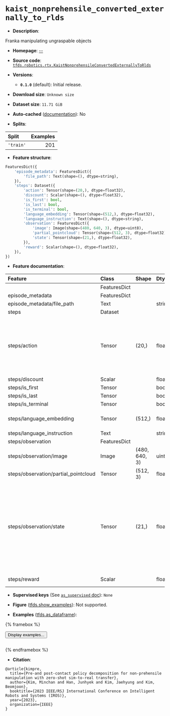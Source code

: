 <div itemscope itemtype="http://schema.org/Dataset">
  <div itemscope itemprop="includedInDataCatalog" itemtype="http://schema.org/DataCatalog">
    <meta itemprop="name" content="TensorFlow Datasets" />
  </div>
  <meta itemprop="name" content="kaist_nonprehensile_converted_externally_to_rlds" />
  <meta itemprop="description" content="Franka manipulating ungraspable objects&#10;&#10;To use this dataset:&#10;&#10;```python&#10;import tensorflow_datasets as tfds&#10;&#10;ds = tfds.load(&#x27;kaist_nonprehensile_converted_externally_to_rlds&#x27;, split=&#x27;train&#x27;)&#10;for ex in ds.take(4):&#10;  print(ex)&#10;```&#10;&#10;See [the guide](https://www.tensorflow.org/datasets/overview) for more&#10;informations on [tensorflow_datasets](https://www.tensorflow.org/datasets).&#10;&#10;" />
  <meta itemprop="url" content="https://www.tensorflow.org/datasets/catalog/kaist_nonprehensile_converted_externally_to_rlds" />
  <meta itemprop="sameAs" content="--" />
  <meta itemprop="citation" content="@article{kimpre,&#10;  title={Pre-and post-contact policy decomposition for non-prehensile manipulation with zero-shot sim-to-real transfer},&#10;  author={Kim, Minchan and Han, Junhyek and Kim, Jaehyung and Kim, Beomjoon},&#10;  booktitle={2023 IEEE/RSJ International Conference on Intelligent Robots and Systems (IROS)},&#10;  year={2023},&#10;  organization={IEEE}&#10;}" />
</div>

# `kaist_nonprehensile_converted_externally_to_rlds`


*   **Description**:

Franka manipulating ungraspable objects

*   **Homepage**: [--](--)

*   **Source code**:
    [`tfds.robotics.rtx.KaistNonprehensileConvertedExternallyToRlds`](https://github.com/tensorflow/datasets/tree/master/tensorflow_datasets/robotics/rtx/rtx.py)

*   **Versions**:

    *   **`0.1.0`** (default): Initial release.

*   **Download size**: `Unknown size`

*   **Dataset size**: `11.71 GiB`

*   **Auto-cached**
    ([documentation](https://www.tensorflow.org/datasets/performances#auto-caching)):
    No

*   **Splits**:

Split     | Examples
:-------- | -------:
`'train'` | 201

*   **Feature structure**:

```python
FeaturesDict({
    'episode_metadata': FeaturesDict({
        'file_path': Text(shape=(), dtype=string),
    }),
    'steps': Dataset({
        'action': Tensor(shape=(20,), dtype=float32),
        'discount': Scalar(shape=(), dtype=float32),
        'is_first': bool,
        'is_last': bool,
        'is_terminal': bool,
        'language_embedding': Tensor(shape=(512,), dtype=float32),
        'language_instruction': Text(shape=(), dtype=string),
        'observation': FeaturesDict({
            'image': Image(shape=(480, 640, 3), dtype=uint8),
            'partial_pointcloud': Tensor(shape=(512, 3), dtype=float32),
            'state': Tensor(shape=(21,), dtype=float32),
        }),
        'reward': Scalar(shape=(), dtype=float32),
    }),
})
```

*   **Feature documentation**:

Feature                              | Class        | Shape         | Dtype   | Description
:----------------------------------- | :----------- | :------------ | :------ | :----------
                                     | FeaturesDict |               |         |
episode_metadata                     | FeaturesDict |               |         |
episode_metadata/file_path           | Text         |               | string  | Path to the original data file.
steps                                | Dataset      |               |         |
steps/action                         | Tensor       | (20,)         | float32 | Robot action, consists of [3x end-effector position residual, 3x end-effector axis-angle residual, 7x robot joint k_p gain coefficient, 7x robot joint damping ratio coefficient].The action residuals are global, i.e. multiplied on theleft-hand side of the current end-effector state.
steps/discount                       | Scalar       |               | float32 | Discount if provided, default to 1.
steps/is_first                       | Tensor       |               | bool    |
steps/is_last                        | Tensor       |               | bool    |
steps/is_terminal                    | Tensor       |               | bool    |
steps/language_embedding             | Tensor       | (512,)        | float32 | Kona language embedding. See https://tfhub.dev/google/universal-sentence-encoder-large/5
steps/language_instruction           | Text         |               | string  | Language Instruction.
steps/observation                    | FeaturesDict |               |         |
steps/observation/image              | Image        | (480, 640, 3) | uint8   | Main camera RGB observation.
steps/observation/partial_pointcloud | Tensor       | (512, 3)      | float32 | Partial pointcloud observation
steps/observation/state              | Tensor       | (21,)         | float32 | Robot state, consists of [joint_states, end_effector_pose].Joint states are 14-dimensional, formatted in the order of [q_0, w_0, q_1, w_0, ...].In other words, joint positions and velocities are interleaved.The end-effector pose is 7-dimensional, formatted in the order of [position, quaternion].The quaternion is formatted in (x,y,z,w) order. The end-effector pose references the tool frame, in the center of the two fingers of the gripper.
steps/reward                         | Scalar       |               | float32 | Reward if provided, 1 on final step for demos.

*   **Supervised keys** (See
    [`as_supervised` doc](https://www.tensorflow.org/datasets/api_docs/python/tfds/load#args)):
    `None`

*   **Figure**
    ([tfds.show_examples](https://www.tensorflow.org/datasets/api_docs/python/tfds/visualization/show_examples)):
    Not supported.

*   **Examples**
    ([tfds.as_dataframe](https://www.tensorflow.org/datasets/api_docs/python/tfds/as_dataframe)):

<!-- mdformat off(HTML should not be auto-formatted) -->

{% framebox %}

<button id="displaydataframe">Display examples...</button>
<div id="dataframecontent" style="overflow-x:auto"></div>
<script>
const url = "https://storage.googleapis.com/tfds-data/visualization/dataframe/kaist_nonprehensile_converted_externally_to_rlds-0.1.0.html";
const dataButton = document.getElementById('displaydataframe');
dataButton.addEventListener('click', async () => {
  // Disable the button after clicking (dataframe loaded only once).
  dataButton.disabled = true;

  const contentPane = document.getElementById('dataframecontent');
  try {
    const response = await fetch(url);
    // Error response codes don't throw an error, so force an error to show
    // the error message.
    if (!response.ok) throw Error(response.statusText);

    const data = await response.text();
    contentPane.innerHTML = data;
  } catch (e) {
    contentPane.innerHTML =
        'Error loading examples. If the error persist, please open '
        + 'a new issue.';
  }
});
</script>

{% endframebox %}

<!-- mdformat on -->

*   **Citation**:

```
@article{kimpre,
  title={Pre-and post-contact policy decomposition for non-prehensile manipulation with zero-shot sim-to-real transfer},
  author={Kim, Minchan and Han, Junhyek and Kim, Jaehyung and Kim, Beomjoon},
  booktitle={2023 IEEE/RSJ International Conference on Intelligent Robots and Systems (IROS)},
  year={2023},
  organization={IEEE}
}
```

